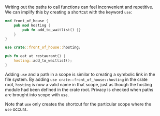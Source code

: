 Writing out the paths to call functions can feel inconvenient and repetitive. We can implify this by creating a shortcut with the keyword `use`:

```rust
mod front_of_house {
    pub mod hosting {
        pub fn add_to_waitlist() {}
    }
}

use crate::front_of_house::hosting;

pub fn eat_at restaurant() {
    hosting::add_to_waitlist();
}
```

Adding `use` and a path in a scope is similar to creating a symbolic link in the file system.
By adding `use crate::front_of_house::hosting` in the crate root, `hosting` is now a valid name in that scope, just as though the hosting module had been defined in the crate root.
Privacy is checked when paths are brought into scope with `use`.

Note that `use` only creates the shortcut for the particular scope where the `use` occurs.
